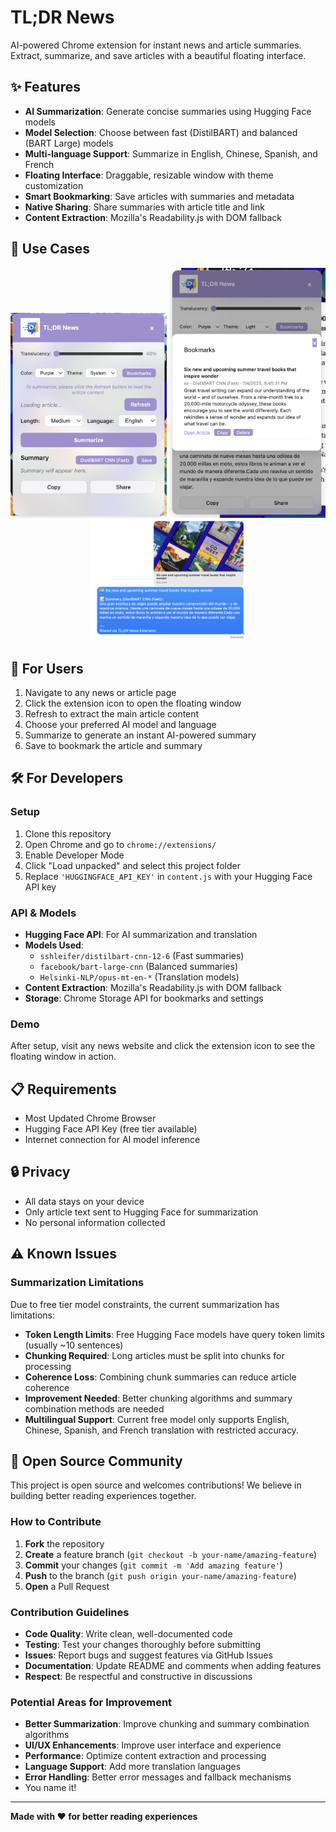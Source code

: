 # TL;DR News

AI-powered Chrome extension for instant news and article summaries. Extract, summarize, and save articles with a beautiful floating interface.

## ✨ Features

- **AI Summarization**: Generate concise summaries using Hugging Face models
- **Model Selection**: Choose between fast (DistilBART) and balanced (BART Large) models
- **Multi-language Support**: Summarize in English, Chinese, Spanish, and French
- **Floating Interface**: Draggable, resizable window with theme customization
- **Smart Bookmarking**: Save articles with summaries and metadata
- **Native Sharing**: Share summaries with article title and link
- **Content Extraction**: Mozilla's Readability.js with DOM fallback

## 📸 Use Cases

<div align="center">
  <img src="assets/main.png" alt="Main Interface" width="250" />
  <img src="assets/bookmarks.png" alt="Bookmarks" width="250" />
  <img src="assets/share.png" alt="Sharing" width="250" />
</div>

## 🚀 For Users

1. Navigate to any news or article page
2. Click the extension icon to open the floating window
3. Refresh to extract the main article content
4. Choose your preferred AI model and language
5. Summarize to generate an instant AI-powered summary
6. Save to bookmark the article and summary

## 🛠️ For Developers

### Setup
1. Clone this repository
2. Open Chrome and go to `chrome://extensions/`
3. Enable Developer Mode
4. Click "Load unpacked" and select this project folder
5. Replace `'HUGGINGFACE_API_KEY'` in `content.js` with your Hugging Face API key

### API & Models
- **Hugging Face API**: For AI summarization and translation
- **Models Used**:
  - `sshleifer/distilbart-cnn-12-6` (Fast summaries)
  - `facebook/bart-large-cnn` (Balanced summaries)
  - `Helsinki-NLP/opus-mt-en-*` (Translation models)
- **Content Extraction**: Mozilla's Readability.js with DOM fallback
- **Storage**: Chrome Storage API for bookmarks and settings

### Demo
After setup, visit any news website and click the extension icon to see the floating window in action.

## 📋 Requirements

- Most Updated Chrome Browser
- Hugging Face API Key (free tier available)
- Internet connection for AI model inference

## 🔒 Privacy

- All data stays on your device
- Only article text sent to Hugging Face for summarization
- No personal information collected

## ⚠️ Known Issues

### Summarization Limitations
Due to free tier model constraints, the current summarization has limitations:
- **Token Length Limits**: Free Hugging Face models have query token limits (usually ~10 sentences)
- **Chunking Required**: Long articles must be split into chunks for processing
- **Coherence Loss**: Combining chunk summaries can reduce article coherence
- **Improvement Needed**: Better chunking algorithms and summary combination methods are needed
- **Multilingual Support**: Current free model only supports English, Chinese, Spanish, and French translation with restricted accuracy. 

## 🤝 Open Source Community

This project is open source and welcomes contributions! We believe in building better reading experiences together.

### How to Contribute

1. **Fork** the repository
2. **Create** a feature branch (`git checkout -b your-name/amazing-feature`)
3. **Commit** your changes (`git commit -m 'Add amazing feature'`)
4. **Push** to the branch (`git push origin your-name/amazing-feature`)
5. **Open** a Pull Request

### Contribution Guidelines

- **Code Quality**: Write clean, well-documented code
- **Testing**: Test your changes thoroughly before submitting
- **Issues**: Report bugs and suggest features via GitHub Issues
- **Documentation**: Update README and comments when adding features
- **Respect**: Be respectful and constructive in discussions

### Potential Areas for Improvement

- **Better Summarization**: Improve chunking and summary combination algorithms
- **UI/UX Enhancements**: Improve user interface and experience
- **Performance**: Optimize content extraction and processing
- **Language Support**: Add more translation languages
- **Error Handling**: Better error messages and fallback mechanisms
- You name it!

---

**Made with ❤️ for better reading experiences**
